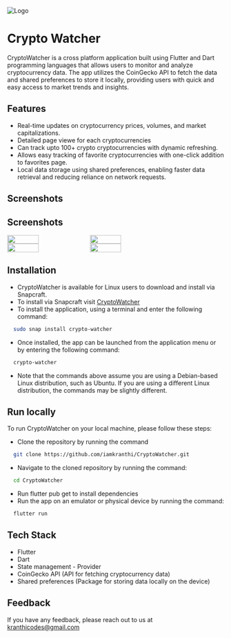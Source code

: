 
![Logo](https://user-images.githubusercontent.com/75005151/220852533-11f188d9-b7ad-48af-bb47-1973008986cf.png)


# Crypto Watcher

CryptoWatcher is a cross platform application built using Flutter and Dart programming languages that allows users to monitor and analyze cryptocurrency data. The app utilizes the CoinGecko API to fetch the data and shared preferences to store it locally, providing users with quick and easy access to market trends and insights.




## Features
- Real-time updates on cryptocurrency prices, volumes, and market capitalizations.
- Detailed page viewe for each cryptocurrencies
- Can track upto 100+ crypto cryptocurrencies with dynamic refreshing.
- Allows easy tracking of favorite cryptocurrencies with one-click addition to favorites page.
- Local data storage using shared preferences, enabling faster data retrieval and reducing reliance on network requests.


## Screenshots

## Screenshots

<div style="display:flex;flex-wrap:wrap">
  <img src="https://user-images.githubusercontent.com/75005151/220852904-e954414f-46ef-43ba-84c4-86e663b31b3e.png" width="38%" />
  <img src="https://user-images.githubusercontent.com/75005151/220852922-4f5bf7f0-2206-47ed-aa22-f4557f221079.png" width="38%" />
  <img src="https://user-images.githubusercontent.com/75005151/220852885-a147138e-aafd-44c3-a7e5-a146718cd9e2.png" width="38%" />
  <img src="https://user-images.githubusercontent.com/75005151/220852876-fc0069a2-e0c6-4003-94a4-7146cfbf6971.png" width="38%" />
</div>



## Installation
- CryptoWatcher is available for Linux users to download and install via Snapcraft.
 - To install via Snapcraft visit [CryptoWatcher](https://snapcraft.io/crypto-watcher) 
- To install the application, using a terminal and enter the following command:
```bash
  sudo snap install crypto-watcher
```
- Once installed, the app can be launched from the application menu or by entering the following command:
```bash
  crypto-watcher
```
- Note that the commands above assume you are using a Debian-based Linux distribution, such as Ubuntu. If you are using a different Linux distribution, the commands may be slightly different.

## Run locally

To run CryptoWatcher on your local machine, please follow these steps:
- Clone the repository by running the command
```bash
  git clone https://github.com/iamkranthi/CryptoWatcher.git
```
- Navigate to the cloned repository by running the command:
```bash
  cd CryptoWatcher
```
- Run flutter pub get to install dependencies
- Run the app on an emulator or physical device by running the command:
```bash
  flutter run
```

## Tech Stack

- Flutter
- Dart
- State management - Provider
- CoinGecko API (API for fetching cryptocurrency data)
- Shared preferences (Package for storing data locally on the device)


## Feedback

If you have any feedback, please reach out to us at kranthicodes@gmail.com

